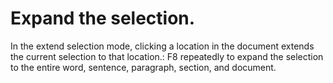 # Expand the selection.

In the extend selection mode, clicking a location in the document extends the current selection to that location.: F8 repeatedly to expand the selection to the entire word, sentence, paragraph, section, and document.